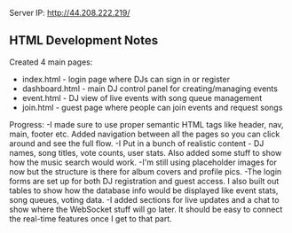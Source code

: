 Server IP: http://44.208.222.219/

## HTML Development Notes

Created 4 main pages:
- index.html - login page where DJs can sign in or register
- dashboard.html - main DJ control panel for creating/managing events  
- event.html - DJ view of live events with song queue management
- join.html - guest page where people can join events and request songs

Progress:
-I made sure to use proper semantic HTML tags like header, nav, main, footer etc. Added navigation between all the pages so you can click around and see the full flow.
-I Put in a bunch of realistic content - DJ names, song titles, vote counts, user stats. Also added some stuff to show how the music search would work.
-I'm still using placeholder images for now but the structure is there for album covers and profile pics.
-The login forms are set up for both DJ registration and guest access. I also built out tables to show how the database info would be displayed like event stats, song queues, voting data.
-I added sections for live updates and a chat to show where the WebSocket stuff will go later. It should be easy to connect the real-time features once I get to that part.